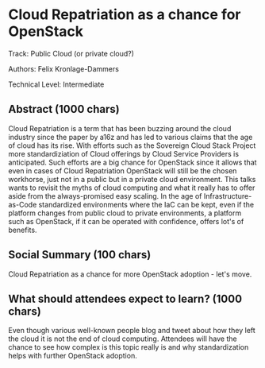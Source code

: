 # Cloud Repatriation as a chance for OpenStack

Track: Public Cloud (or private cloud?)

Authors: Felix Kronlage-Dammers

Technical Level: Intermediate

## Abstract (1000 chars)

Cloud Repatriation is a term that has been buzzing around the cloud industry since
the paper by a16z and has led to various claims that the age of cloud has its rise.
With efforts such as the Sovereign Cloud Stack Project more standardiziation of Cloud
offerings by Cloud Service Providers is anticipated. Such efforts are a big chance
for OpenStack since it allows that even in cases of Cloud Repatriation OpenStack will
still be the chosen workhorse, just not in a public but in a private cloud environment.
This talks wants to revisit the myths of cloud computing and what it really
has to offer aside from the always-promised easy scaling.
In the age of Infrastructure-as-Code standardized environments where the IaC
can be kept, even if the platform changes from public cloud to private environments,
a platform such as OpenStack, if it can be operated with confidence, offers lot's
of benefits.

## Social Summary (100 chars)

Cloud Repatriation as a chance for more OpenStack adoption - let's move.

## What should attendees expect to learn? (1000 chars)

Even though various well-known people blog and tweet about how they left
the cloud it is not the end of cloud computing. Attendees will have
the chance to see how complex is this topic really is and why standardization
helps with further OpenStack adoption.


